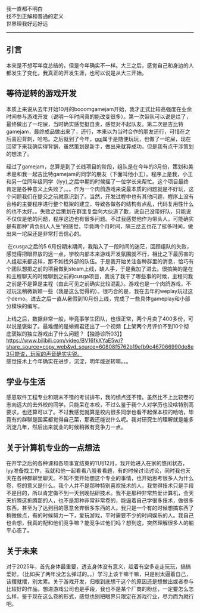 我一直都不明白  
找不到正解和普通的定义  
世界理我好远好远

---

## 引言

​	本来是不想写年度总结的，但是今年确实不一样。大三之后，感觉自己和身边的人都发生了变化，我真正的开发生涯，也可以说是从大三开始。

## 等待逆转的游戏开发

​        本质上来说从去年开始10月的booomgamejam开始，我才正式比较高强度在业余时间参与游戏开发（说明一年时间真的能改变很多）。第一次带队可以说是烂了，最终做出了一坨屎，当时确实感觉挺自责，感觉对不起队友。第二次是吉比特gamejam，最终成品做出来了，还行，本来以为当时合作的朋友还行，可惜在之后喜迎背刺，哈哈。之后就到了今年，ggj属于是随便玩玩，也做了一坨屎，现在回望下来我确实得背锅，虽然策划是新手，做出来就算成功，但是我有点干涉策划的想法了。  

​        经过了gamejam，总算是到了长线项目的阶段，组队是在今年的3月份，策划和美术是和我一起吉比特gamejam的同学的朋友（下面叫他小王）。程序上是我，小王和另一位同年级同学（lyy),之后中期的时候摇了一位学长来帮忙。这个项目最终肯定是各种意义上失败了。。。作为一个肉鸽游戏来说最本质的问题就是不好玩，这个问题我们在提交之前就意识到了。当然，开发过程中也有其他问题，程序上没有合格的主要程序进行整个框架的建立，导致各做各的结构有点乱，代码复用性什么的也不太好。。失败之后策划在群里复盘向大伙道了歉，说自己没带好队，只能说不仅仅是他的问题，程序这边也有很多问题。不过我感觉他作为带头人，可能确实是有那种”背负别人人生“的感觉，毕竟两个月时间，隔三岔五也花了挺多时间，做出来一坨屎还是非常打击信心的。  

​	在cusga之后的5 6月份期末期间，我陷入了一段时间的迷茫，回顾组队的失败，感觉得把眼界放的远一点，学校内部本来游戏开发氛围就不行，相比之下最厉害的人组起来都这样，那不如找外部的队伍。于是我开始关注各种群里的消息，恰巧有个团队想把之前的项目做到steam上线，缺人手，于是我加了进去。很搞笑的是在和主程聊天的时候聊到之前的cusga项目，我说了我干了哪些事的时候，主程问我之前是不是算是主程（由此可见之前确实比较混乱）。游戏也是一个肉鸽游戏，不过玩法稍微新颖一些（我是这么觉得的）。很巧合的是，我在去年的weplay玩过这个demo。进去之后一直从暑假到10月份上线，完成了一些具体gameplay和小部分模块的编写。  

​	上线之后，数据非常一般，毕竟事学生团队，也很正常，两个月卖了400多份，可以说是褒姒了。最难绷的是蜥蜴君还出了一个视频【上架两个月评价不到10个彻底褒姒的独立游戏出了什么问题？【独游诊所03】】 https://www.bilibili.com/video/BV16fkXYaE5w/?share_source=copy_web&vd_source=60808f5762b19efb9c467066990de8e3只能说，玩家的声音确实尖锐。  
​	感觉技术上今年确实在进步，沉淀，明年能逆转嘛。。。

## 学业与生活

​	感恩软件工程专业和期末不错的考试排布，我的绩点还不错。虽然比不上比较卷的志向远大的去外校的同学，只能呆在本校，不过么鉴于我个人对学历也没啥特别高要求，也还算可以了。不过我感觉就算是校内很多同学也看不起保本校的哈哈，毕竟有的群聊是国奖都觉得自己菜，那我还能说什么呢。我对研究生的理解就是能多沉淀几年，然后出来就业的时候稍微有竞争力一点。

## 关于计算机专业的一点想法

​	在开学之后的各种课和各项事宜结束的11月12月，我开始进入在家的悠闲状态，lyy准备找工作，我就和他一起看看八股看看题，有的时候讨论讨论，同时我也天天在各种群聊里聊天。不知不觉开始想这个专业的事情，也开始思考很多人为什么卷，卷的意义是什么。我个人并不是那种特别喜欢技术的人，我觉得技术只是手段不是目的，所以肯定做不到一天到晚钻研技术。我不是那种非常热爱计算机，会天天折腾这折腾那的人，也不是那种非常非常卷的，能逼着自己学很多技术，做很多东西，甚至为了达到目的愿意舍弃很多东西的人。我只是一个有的时候想搞东西了稍微做点，有的时候努力一下，爱玩游戏，平时需要不少的时间娱乐的人。我自己也会想，我真的配和他们竞争嘛？能竞争过他们吗？想到这，突然理解很多人的躺平心态了。

## 关于未来

​	对于2025年，首先身体最重要，透支身体没有意义，趁着有空多走走玩玩，搞搞爱好。（比如买了两年没怎么弹过的。。）学习上该干嘛干嘛，只是别太逼着自己，该摆就摆，别太累。关于游戏开发，归根到底想干这个的原因还是想做出或者参与比较好的作品，想进游戏公司也是手段，我也不是某个厂商的粉丝，一定要怎么怎么样，鉴于现在这么卷的形式，感觉也别把眼界只限定在游戏行业，尽力而为就行吧。
